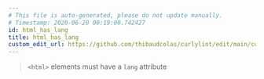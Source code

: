 ```yaml
---
# This file is auto-generated, please do not update manually.
# Timestamp: 2020-06-20 00:19:00.742427
id: html_has_lang
title: html_has_lang
custom_edit_url: https://github.com/thibaudcolas/curlylint/edit/main/curlylint/rules/html_has_lang/html_has_lang.py
---
```


> `<html>` elements must have a `lang` attribute

